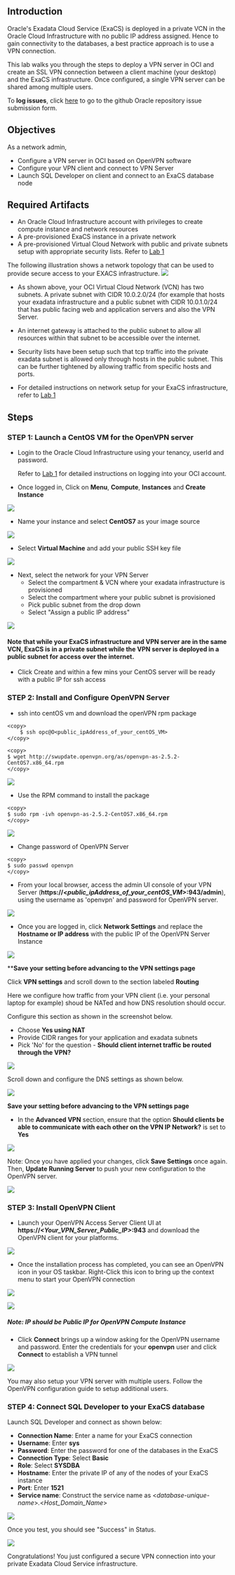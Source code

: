 ## Introduction

Oracle's Exadata Cloud Service (ExaCS) is deployed in a private VCN in the Oracle Cloud Infrastructure with no public IP address assigned. Hence to gain connectivity to the databases, a best practice approach is to use a VPN connection. 

This lab walks you through the steps to deploy a VPN server in OCI and create an SSL VPN connection between a client machine (your desktop) and the ExaCS infrastructure. Once configured, a single VPN server can be shared among multiple users.

To **log issues**, click [here](https://github.com/oracle/learning-library/issues/new) to go to the github Oracle repository issue submission form.

## Objectives
As a network admin,

- Configure a VPN server in OCI based on OpenVPN software
- Configure your VPN client and connect to VPN Server
- Launch SQL Developer on client and connect to an ExaCS database node



## Required Artifacts

- An Oracle Cloud Infrastructure account with privileges to create compute instance and network resources
- A pre-provisioned ExaCS instance in a private network
- A pre-provisioned Virtual Cloud Network with public and private subnets setup with appropriate security lists. Refer to [Lab 1](./ATPD-Networking.md)


The following illustration shows a network topology that can be used to provide secure access to your EXACS infrastructure.
![](./images/Infra/configure_vpn/highlevelSSL.png " ")

- As shown above, your OCI Virtual Cloud Network (VCN) has two subnets. A private subnet with CIDR 10.0.2.0/24 (for example that hosts your exadata infrastructure and a public subnet with CIDR 10.0.1.0/24 that has public facing web and application servers and also the VPN Server. 

- An internet gateway is attached to the public subnet to allow all resources within that subnet to be accessible over the internet.

- Security lists have been setup such that tcp traffic into the private exadata subnet is allowed only through hosts in the public subnet. This can be further tightened by allowing traffic from specific hosts and ports. 

- For detailed instructions on network setup for your ExaCS infrastructure, refer to [Lab 1](EXACS-Networking.md)




## Steps


### **STEP 1: Launch a CentOS VM for the OpenVPN server**

- Login to the Oracle Cloud Infrastructure using your tenancy, userId and password. 

    Refer to [Lab 1](EXACS-Networking.md) for detailed instructions on logging into your OCI account.

- Once logged in, Click on **Menu**, **Compute**, **Instances** and **Create Instance**

![](./images/Infra/configure_vpn/createCompute.png " ")




- Name your instance and select **CentOS7** as your image source 

![](./images/Infra/configure_vpn/ComputeImage.png " ")

- Select **Virtual Machine** and add your public SSH key file 

![](./images/Infra/configure_vpn/ComputeType.png " ")

-  Next, select the network for your VPN Server
    - Select the compartment & VCN where your exadata infrastructure is provisioned
    - Select the compartment where your public subnet is provisioned
    - Pick public subnet from the drop down
    - Select "Assign a public IP address"
 
    
![](./images/Infra/configure_vpn/ComputeNetwork.png " ")

#### Note that while your ExaCS infrastructure and VPN server are in the same VCN, ExaCS is in a private subnet while the VPN server is deployed in a public subnet for access over the internet. 




-  Click Create and within a few mins your CentOS server will be ready with a public IP for ssh access



### **STEP 2: Install and Configure OpenVPN Server**

-   ssh into centOS vm and download the openVPN rpm package

```
<copy>
    $ ssh opc@O<public_ipAddress_of_your_centOS_VM>
</copy>
```
```
<copy>
$ wget http://swupdate.openvpn.org/as/openvpn-as-2.5.2-CentOS7.x86_64.rpm
</copy>
```
   
![](./images/Infra/configure_vpn/openvpn_configure.jpeg)

-   Use the RPM command to install the package

```
<copy>
$ sudo rpm -ivh openvpn-as-2.5.2-CentOS7.x86_64.rpm
</copy>
```

![](./images/Infra/configure_vpn/openvpn_url.jpeg)

-   Change password of OpenVPN Server

```
<copy>
$ sudo passwd openvpn
</copy>
```

-    From your local browser, access the admin UI console of your VPN Server (**https://<*public_ipAddress_of_your_centOS_VM*>:943/admin**), using the username as 'openvpn' and password for OpenVPN server.
 

![](./images/Infra/configure_vpn/openvpn_login.png " ")

-   Once you are logged in, click **Network Settings** and replace the **Hostname or IP address** with the public IP of the OpenVPN Server Instance

![](./images/Infra/configure_vpn/openvpn_network.png " ")

****Save your setting before advancing to the VPN settings page**

Click **VPN settings** and scroll down to the section labeled **Routing**

Here we configure how traffic from your VPN client (i.e. your personal laptop for example) shoud be NATed and how DNS resolution should occur.

Configure this section as shown in the screenshot below. 
- Choose **Yes using NAT**
- Provide CIDR ranges for your application and exadata subnets
- Pick 'No' for the question - **Should client internet traffic be routed through the VPN?**

![](./images/Infra/configure_vpn/vpn_NAT.png " ")

Scroll down and configure the DNS settings as shown below.

![](./images/Infra/configure_vpn/vpn_routing2.png " ")

**Save your setting before advancing to the VPN settings page**

- In the **Advanced VPN** section, ensure that the option **Should clients be able to communicate with each other on the VPN IP Network?** is set to **Yes**

![](./images/Infra/configure_vpn/openvpn_advancedVPN.png " ")


Note: Once you have applied your changes, click **Save Settings** once again. Then, **Update Running Server** to push your new configuration to the OpenVPN server.

![](./images/Infra/configure_vpn/vpn_routing3.png " ")


### **STEP 3: Install OpenVPN Client**

- Launch your OpenVPN Access Server Client UI at **https://*<Your_VPN_Server_Public_IP>*:943** and download the OpenVPN client for your platforms.
    
![](./images/Infra/configure_vpn/openvpn_client.png " ")

    

- Once the installation process has completed, you can see an OpenVPN icon in your OS taskbar. Right-Click this icon to bring up the context menu to start your OpenVPN connection

![](./images/Infra/configure_vpn/openvpn_conn.png " ")

![](./images/Infra/configure_vpn/openvpn_client_conn.png " ")
    
##### Note: IP should be Public IP for OpenVPN Compute Instance

- Click **Connect** brings up a window asking for the OpenVPN username and password. Enter the credentials for your **openvpn** user and click **Connect** to establish a VPN tunnel

![](./images/Infra/configure_vpn/openvpn_clientwindow.png " ")

You may also setup your VPN server with multiple users. Follow the OpenVPN configuration guide to setup additional users.

### **STEP 4: Connect SQL Developer to your ExaCS database**


Launch SQL Developer and connect as shown below:
- **Connection Name**: Enter a name for your ExaCS connection
- **Username**: Enter **sys**
- **Password**: Enter the password for one of the databases in the ExaCS
- **Connection Type**: Select **Basic**
- **Role**: Select **SYSDBA**
- **Hostname**: Enter the private IP of any of the nodes of your ExaCS instance
- **Port**: Enter **1521**
- **Service name**: Construct the service name as <*database-unique-name*>*.*<*Host_Domain_Name*>


![](./images/Infra/configure_vpn/exa_conn.png " ")


Once you test, you should see "Success" in Status.

![](./images/Infra/configure_vpn/sqldev_success.png " ")

Congratulations! You just configured a secure VPN connection into your private Exadata Cloud Service infrastructure.
